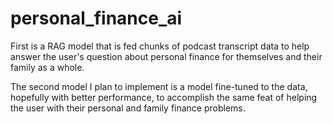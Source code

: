 # personal_finance_ai
First is a RAG model that is fed chunks of podcast transcript data to help answer the user's question about personal finance for themselves and their family as a whole.

The second model I plan to implement is a model fine-tuned to the data, hopefully with better performance, to accomplish the same feat of helping the user with their personal and family finance problems.
